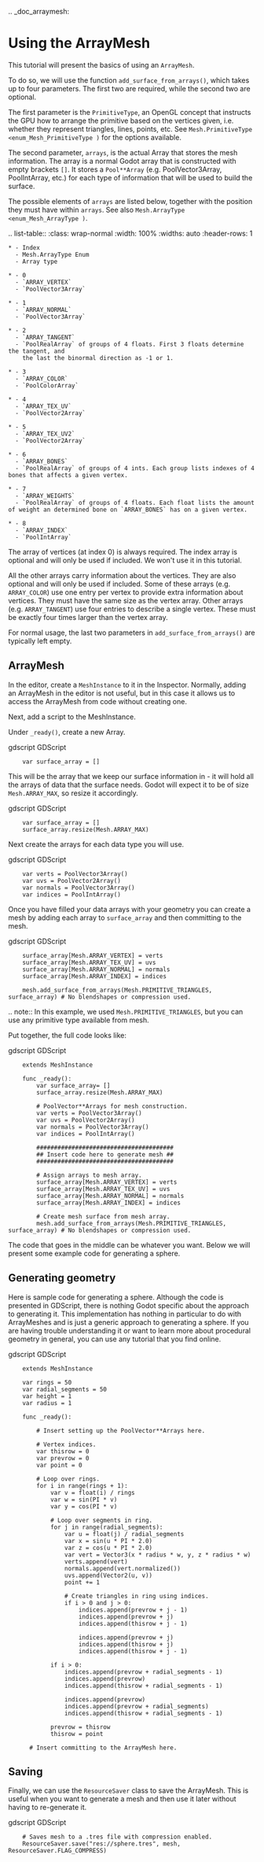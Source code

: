 .. _doc_arraymesh:

Using the ArrayMesh
===================

This tutorial will present the basics of using an `ArrayMesh`.

To do so, we will use the function `add_surface_from_arrays()`,
which takes up to four parameters. The first two are required, while the second two are optional.

The first parameter is the `PrimitiveType`, an OpenGL concept that instructs the GPU
how to arrange the primitive based on the vertices given, i.e. whether they represent triangles,
lines, points, etc. See `Mesh.PrimitiveType <enum_Mesh_PrimitiveType )` for the options available.

The second parameter, `arrays`, is the actual Array that stores the mesh information. The array is a
normal Godot array that is constructed with empty brackets `[]`. It stores a `Pool**Array`
(e.g. PoolVector3Array, PoolIntArray, etc.) for each type of information that will be used to build the surface.

The possible elements of `arrays` are listed below, together with the position they must have within `arrays`.
See also `Mesh.ArrayType <enum_Mesh_ArrayType )`.


.. list-table::
    :class: wrap-normal
    :width: 100%
    :widths: auto
    :header-rows: 1

    * - Index
      - Mesh.ArrayType Enum
      - Array type

    * - 0
      - `ARRAY_VERTEX`
      - `PoolVector3Array`

    * - 1
      - `ARRAY_NORMAL`
      - `PoolVector3Array`

    * - 2
      - `ARRAY_TANGENT`
      - `PoolRealArray` of groups of 4 floats. First 3 floats determine the tangent, and
        the last the binormal direction as -1 or 1.

    * - 3
      - `ARRAY_COLOR`
      - `PoolColorArray`

    * - 4
      - `ARRAY_TEX_UV`
      - `PoolVector2Array`

    * - 5
      - `ARRAY_TEX_UV2`
      - `PoolVector2Array`

    * - 6
      - `ARRAY_BONES`
      - `PoolRealArray` of groups of 4 ints. Each group lists indexes of 4 bones that affects a given vertex.

    * - 7
      - `ARRAY_WEIGHTS`
      - `PoolRealArray` of groups of 4 floats. Each float lists the amount of weight an determined bone on `ARRAY_BONES` has on a given vertex.

    * - 8
      - `ARRAY_INDEX`
      - `PoolIntArray`

The array of vertices (at index 0) is always required. The index array is optional and will only be used if included. We won't use it in this tutorial.

All the other arrays carry information about the vertices. They are also optional and will only be used if included. Some of these arrays (e.g. `ARRAY_COLOR`)
use one entry per vertex to provide extra information about vertices. They must have the same size as the vertex array. Other arrays (e.g. `ARRAY_TANGENT`) use
four entries to describe a single vertex. These must be exactly four times larger than the vertex array.

For normal usage, the last two parameters in `add_surface_from_arrays()` are typically left empty.

ArrayMesh
---------

In the editor, create a `MeshInstance` to it in the Inspector.
Normally, adding an ArrayMesh in the editor is not useful, but in this case it allows us to access the ArrayMesh
from code without creating one.

Next, add a script to the MeshInstance.

Under `_ready()`, create a new Array.

gdscript GDScript

```
    var surface_array = []
```

This will be the array that we keep our surface information in - it will hold
all the arrays of data that the surface needs. Godot will expect it to be of
size `Mesh.ARRAY_MAX`, so resize it accordingly.

gdscript GDScript

```
    var surface_array = []
    surface_array.resize(Mesh.ARRAY_MAX)
```

Next create the arrays for each data type you will use.

gdscript GDScript

```
    var verts = PoolVector3Array()
    var uvs = PoolVector2Array()
    var normals = PoolVector3Array()
    var indices = PoolIntArray()
```

Once you have filled your data arrays with your geometry you can create a mesh
by adding each array to `surface_array` and then committing to the mesh.

gdscript GDScript

```
    surface_array[Mesh.ARRAY_VERTEX] = verts
    surface_array[Mesh.ARRAY_TEX_UV] = uvs
    surface_array[Mesh.ARRAY_NORMAL] = normals
    surface_array[Mesh.ARRAY_INDEX] = indices

    mesh.add_surface_from_arrays(Mesh.PRIMITIVE_TRIANGLES, surface_array) # No blendshapes or compression used.
```

.. note:: In this example, we used `Mesh.PRIMITIVE_TRIANGLES`, but you can use any primitive type
          available from mesh.

Put together, the full code looks like:

gdscript GDScript

```
    extends MeshInstance

    func _ready():
        var surface_array= []
        surface_array.resize(Mesh.ARRAY_MAX)

        # PoolVector**Arrays for mesh construction.
        var verts = PoolVector3Array()
        var uvs = PoolVector2Array()
        var normals = PoolVector3Array()
        var indices = PoolIntArray()

        #######################################
        ## Insert code here to generate mesh ##
        #######################################

        # Assign arrays to mesh array.
        surface_array[Mesh.ARRAY_VERTEX] = verts
        surface_array[Mesh.ARRAY_TEX_UV] = uvs
        surface_array[Mesh.ARRAY_NORMAL] = normals
        surface_array[Mesh.ARRAY_INDEX] = indices

        # Create mesh surface from mesh array.
        mesh.add_surface_from_arrays(Mesh.PRIMITIVE_TRIANGLES, surface_array) # No blendshapes or compression used.
```

The code that goes in the middle can be whatever you want. Below we will present some example code
for generating a sphere.

Generating geometry
-------------------

Here is sample code for generating a sphere. Although the code is presented in
GDScript, there is nothing Godot specific about the approach to generating it.
This implementation has nothing in particular to do with ArrayMeshes and is just a
generic approach to generating a sphere. If you are having trouble understanding it
or want to learn more about procedural geometry in general, you can use any tutorial
that you find online.

gdscript GDScript

```
    extends MeshInstance

    var rings = 50
    var radial_segments = 50
    var height = 1
    var radius = 1

    func _ready():

        # Insert setting up the PoolVector**Arrays here.

        # Vertex indices.
        var thisrow = 0
        var prevrow = 0
        var point = 0

        # Loop over rings.
        for i in range(rings + 1):
            var v = float(i) / rings
            var w = sin(PI * v)
            var y = cos(PI * v)

            # Loop over segments in ring.
            for j in range(radial_segments):
                var u = float(j) / radial_segments
                var x = sin(u * PI * 2.0)
                var z = cos(u * PI * 2.0)
                var vert = Vector3(x * radius * w, y, z * radius * w)
                verts.append(vert)
                normals.append(vert.normalized())
                uvs.append(Vector2(u, v))
                point += 1

                # Create triangles in ring using indices.
                if i > 0 and j > 0:
                    indices.append(prevrow + j - 1)
                    indices.append(prevrow + j)
                    indices.append(thisrow + j - 1)

                    indices.append(prevrow + j)
                    indices.append(thisrow + j)
                    indices.append(thisrow + j - 1)

            if i > 0:
                indices.append(prevrow + radial_segments - 1)
                indices.append(prevrow)
                indices.append(thisrow + radial_segments - 1)

                indices.append(prevrow)
                indices.append(prevrow + radial_segments)
                indices.append(thisrow + radial_segments - 1)

            prevrow = thisrow
            thisrow = point

      # Insert committing to the ArrayMesh here.
```

Saving
------

Finally, we can use the `ResourceSaver` class to save the ArrayMesh.
This is useful when you want to generate a mesh and then use it later without having to re-generate it.

gdscript GDScript

```
    # Saves mesh to a .tres file with compression enabled.
    ResourceSaver.save("res://sphere.tres", mesh, ResourceSaver.FLAG_COMPRESS)
```